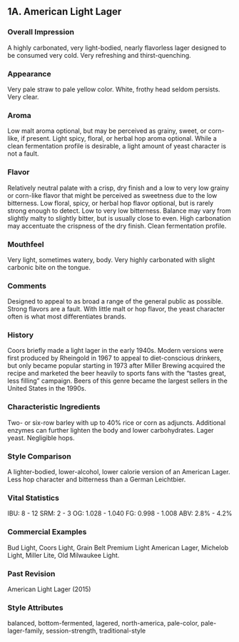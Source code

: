 ## 1A. American Light Lager

### Overall Impression

A highly carbonated, very light-bodied, nearly flavorless lager designed to be consumed very cold. Very refreshing and thirst-quenching.

### Appearance

Very pale straw to pale yellow color. White, frothy head seldom persists. Very clear.

### Aroma

Low malt aroma optional, but may be perceived as grainy, sweet, or corn-like, if present. Light spicy, floral, or herbal hop aroma optional. While a clean fermentation profile is desirable, a light amount of yeast character is not a fault.

### Flavor

Relatively neutral palate with a crisp, dry finish and a low to very low grainy or corn-like flavor that might be perceived as sweetness due to the low bitterness. Low floral, spicy, or herbal hop flavor optional, but is rarely strong enough to detect. Low to very low bitterness. Balance may vary from slightly malty to slightly bitter, but is usually close to even. High carbonation may accentuate the crispness of the dry finish. Clean fermentation profile.

### Mouthfeel

Very light, sometimes watery, body. Very highly carbonated with slight carbonic bite on the tongue.

### Comments

Designed to appeal to as broad a range of the general public as possible. Strong flavors are a fault. With little malt or hop flavor, the yeast character often is what most differentiates brands.

### History

Coors briefly made a light lager in the early 1940s. Modern versions were first produced by Rheingold in 1967 to appeal to diet-conscious drinkers, but only became popular starting in 1973 after Miller Brewing acquired the recipe and marketed the beer heavily to sports fans with the “tastes great, less filling” campaign. Beers of this genre became the largest sellers in the United States in the 1990s.

### Characteristic Ingredients

Two- or six-row barley with up to 40% rice or corn as adjuncts. Additional enzymes can further lighten the body and lower carbohydrates. Lager yeast. Negligible hops.

### Style Comparison

A lighter-bodied, lower-alcohol, lower calorie version of an American Lager. Less hop character and bitterness than a German Leichtbier.

### Vital Statistics

IBU: 8 - 12
SRM: 2 - 3
OG: 1.028 - 1.040
FG: 0.998 - 1.008
ABV: 2.8% - 4.2%

### Commercial Examples

Bud Light, Coors Light, Grain Belt Premium Light American Lager, Michelob Light, Miller Lite, Old Milwaukee Light.

### Past Revision

American Light Lager (2015)

### Style Attributes

balanced, bottom-fermented, lagered, north-america, pale-color, pale-lager-family, session-strength, traditional-style